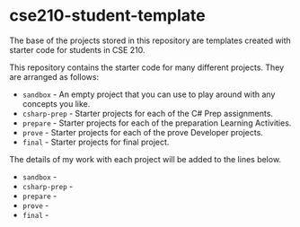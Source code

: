 # cse210-student-template
The base of the projects stored in this repository are templates created with starter code for students in CSE 210. 

This repository contains the starter code for many different projects. They are arranged as follows:

* `sandbox` - An empty project that you can use to play around with any concepts you like.
* `csharp-prep` - Starter projects for each of the C# Prep assignments.
* `prepare` - Starter projects for each of the preparation Learning Activities.
* `prove` - Starter projects for each of the prove Developer projects.
* `final` - Starter projects for final project.

The details of my work with each project will be added to the lines below.

* `sandbox` - 
* `csharp-prep` - 
* `prepare` - 
* `prove` - 
* `final` - 